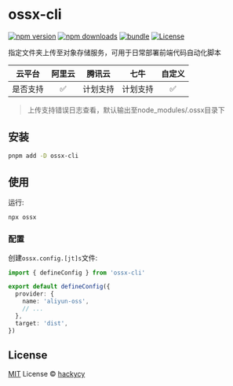 # ossx-cli

[![npm version][npm-version-src]][npm-version-href]
[![npm downloads][npm-downloads-src]][npm-downloads-href]
[![bundle][bundle-src]][bundle-href]
[![License][license-src]][license-href]

指定文件夹上传至对象存储服务，可用于日常部署前端代码自动化脚本

| 云平台  | 阿里云  |  腾讯云 | 七牛 | 自定义 |
| ------ | :---: | :---: | :------: | :------: |
| 是否支持  |  ✅  |  计划支持  |  计划支持  |  ✅  |

> 上传支持错误日志查看，默认输出至node_modules/.ossx目录下

## 安装

``` bash
pnpm add -D ossx-cli
```

## 使用

运行:

``` bash
npx ossx
```

### 配置

创建`ossx.config.[jt]s`文件:

``` typescript
import { defineConfig } from 'ossx-cli'

export default defineConfig({
  provider: {
    name: 'aliyun-oss',
    // ...
  },
  target: 'dist',
})
```

## License

[MIT](./LICENSE) License © [hackycy](https://github.com/hackycy)

<!-- Badges -->

[npm-version-src]: https://img.shields.io/npm/v/ossx-cli?style=flat&colorA=080f12&colorB=1fa669
[npm-version-href]: https://npmjs.com/package/ossx-cli
[npm-downloads-src]: https://img.shields.io/npm/dm/ossx-cli?style=flat&colorA=080f12&colorB=1fa669
[npm-downloads-href]: https://npmjs.com/package/ossx-cli
[bundle-src]: https://img.shields.io/bundlephobia/minzip/ossx-cli?style=flat&colorA=080f12&colorB=1fa669&label=minzip
[bundle-href]: https://bundlephobia.com/result?p=ossx-cli
[license-src]: https://img.shields.io/github/license/hackycy/ossx-cli.svg?style=flat&colorA=080f12&colorB=1fa669
[license-href]: https://github.com/hackycy/ossx-cli/blob/main/LICENSE
